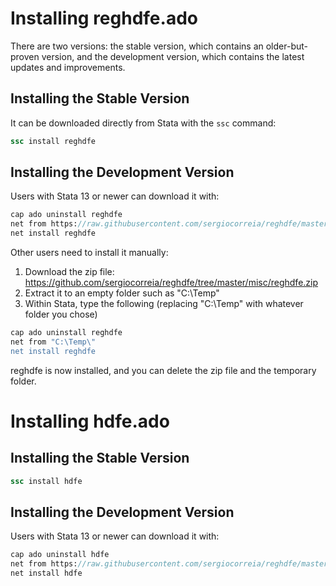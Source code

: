 # Installing reghdfe.ado

There are two versions: the stable version, which contains an older-but-proven version, and the development version, which contains the latest updates and improvements.

## Installing the Stable Version

It can be downloaded directly from Stata with the `ssc` command:

```stata
ssc install reghdfe
```

## Installing the Development Version

Users with Stata 13 or newer can download it with:

```stata
cap ado uninstall reghdfe
net from https://raw.githubusercontent.com/sergiocorreia/reghdfe/master/package/
net install reghdfe
```

Other users need to install it manually:

1. Download the zip file: https://github.com/sergiocorreia/reghdfe/tree/master/misc/reghdfe.zip
2. Extract it to an empty folder such as "C:\Temp\"
3. Within Stata, type the following (replacing "C:\Temp\" with whatever folder you chose)
```stata
cap ado uninstall reghdfe
net from "C:\Temp\"
net install reghdfe
```

reghdfe is now installed, and you can delete the zip file and the temporary folder.

# Installing hdfe.ado

## Installing the Stable Version

```stata
ssc install hdfe
```

## Installing the Development Version

Users with Stata 13 or newer can download it with:

```stata
cap ado uninstall hdfe
net from https://raw.githubusercontent.com/sergiocorreia/reghdfe/master/package/
net install hdfe
```
